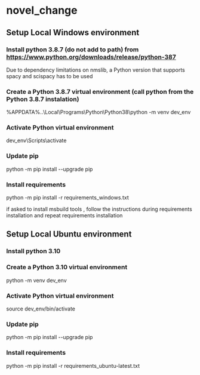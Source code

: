 # novel_change

## Setup Local Windows environment

### Install python 3.8.7 (do not add to path) from https://www.python.org/downloads/release/python-387
   Due to dependency limitations on nmslib, a Python version that supports spacy and scispacy has to be used

### Create a Python 3.8.7 virtual environment (call python from the Python 3.8.7 instalation)
   %APPDATA%\..\Local\Programs\Python\Python38\python -m venv dev_env

### Activate Python virtual environment
  dev_env\Scripts\activate

### Update pip
   python -m pip install --upgrade pip

### Install requirements
   python -m pip install -r requirements_windows.txt

   if asked to install msbuild tools , follow the instructions during requirements installation and repeat requirements installation

## Setup Local Ubuntu environment

### Install python 3.10 
   
### Create a Python 3.10 virtual environment 
   python -m venv dev_env

### Activate Python virtual environment
  source dev_env/bin/activate

### Update pip
   python -m pip install --upgrade pip

### Install requirements
   python -m pip install -r requirements_ubuntu-latest.txt

  
   
